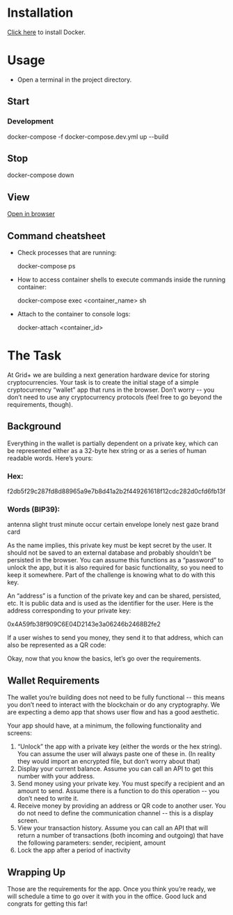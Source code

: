 # Installation

[Click here](https://www.docker.com/community-edition) to install Docker.

# Usage

*   Open a terminal in the project directory.

## Start

### Development

docker-compose -f docker-compose.dev.yml up --build

## Stop

docker-compose down

## View

[Open in browser](http://localhost:9000)

## Command cheatsheet

*   Check processes that are running:

    docker-compose ps

*   How to access container shells to execute commands inside the running container:

    docker-compose exec <container_name> sh

*   Attach to the container to console logs:

    docker-attach <container_id>

# The Task

At Grid+ we are building a next generation hardware device for storing cryptocurrencies. Your task is to create the initial stage of a simple cryptocurrency “wallet” app that runs in the browser. Don’t worry -- you don’t need to use any cryptocurrency protocols (feel free to go beyond the requirements, though).

## Background

Everything in the wallet is partially dependent on a private key, which can be represented either as a 32-byte hex string or as a series of human readable words. Here’s yours:

### Hex:

f2db5f29c287fd8d88965a9e7b8d41a2b2f449261618f12cdc282d0cfd6fb13f

### Words (BIP39):

antenna slight trust minute occur certain envelope lonely nest gaze brand card

As the name implies, this private key must be kept secret by the user. It should not be saved to an external database and probably shouldn’t be persisted in the browser. You can assume this functions as a “password” to unlock the app, but it is also required for basic functionality, so you need to keep it somewhere. Part of the challenge is knowing what to do with this key.

An “address” is a function of the private key and can be shared, persisted, etc. It is public data and is used as the identifier for the user. Here is the address corresponding to your private key:

0x4A59fb38f909C6E04D2143e3a06246b2468B2fe2

If a user wishes to send you money, they send it to that address, which can also be represented as a QR code:

Okay, now that you know the basics, let’s go over the requirements.

## Wallet Requirements

The wallet you’re building does not need to be fully functional -- this means you don’t need to interact with the blockchain or do any cryptography. We are expecting a demo app that shows user flow and has a good aesthetic.

Your app should have, at a minimum, the following functionality and screens:

1.  “Unlock” the app with a private key (either the words or the hex string). You can assume the user will always paste one of these in. (In reality they would import an encrypted file, but don’t worry about that)
2.  Display your current balance. Assume you can call an API to get this number with your address.
3.  Send money using your private key. You must specify a recipient and an amount to send. Assume there is a function to do this operation -- you don’t need to write it.
4.  Receive money by providing an address or QR code to another user. You do not need to define the communication channel -- this is a display screen.
5.  View your transaction history. Assume you can call an API that will return a number of transactions (both incoming and outgoing) that have the following parameters: sender, recipient, amount
6.  Lock the app after a period of inactivity

## Wrapping Up

Those are the requirements for the app. Once you think you’re ready, we will schedule a time to go over it with you in the office. Good luck and congrats for getting this far!
